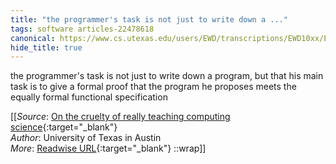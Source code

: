 ```yaml
---
title: "the programmer's task is not just to write down a ..."
tags: software articles-22478618
canonical: https://www.cs.utexas.edu/users/EWD/transcriptions/EWD10xx/EWD1036.html#
hide_title: true
---
```


the programmer's task is not just to write down a program, but that his main task is to give a formal proof that the program he proposes meets the equally formal functional specification


[[_Source_: [On the cruelty of really teaching computing science](https://www.cs.utexas.edu/users/EWD/transcriptions/EWD10xx/EWD1036.html#){:target="_blank"}<br>
_Author_: University of Texas in Austin<br>
_More_: [Readwise URL](https://readwise.io/open/443738468){:target="_blank"}
::wrap]]
